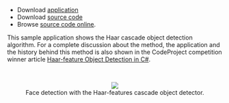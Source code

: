   * Download [application](http://dl.dropbox.com/u/32601472/accord/samples/accord-vision-facedetection-bin.zip)
  * Download [source code](http://dl.dropbox.com/u/32601472/accord/samples/accord-vision-facedetection-src.zip)
  * Browse [source code online](https://code.google.com/p/accord/source/browse/trunk#trunk%2FSamples%2FVision%2FFaceDetection).

This sample application shows the Haar cascade object detection algorithm. For a complete discussion about the method, the application and the history behind this method is also shown in the CodeProject competition winner article [Haar-feature Object Detection in C#](http://www.codeproject.com/Articles/441226/Haar-feature-Object-Detection-in-Csharp).

<br /><p align='center'>
<img src='http://accord.googlecode.com/svn/wiki/samples/accord-vision-facedetection-img.png' />
<br />Face detection with the Haar-features cascade object detector.<br>
</p><br />